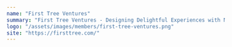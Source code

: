 ```yaml
---
name: "First Tree Ventures"
summary: "First Tree Ventures - Designing Delightful Experiences with Next-generation Financial Technology"
logo: "/assets/images/members/first-tree-ventures.png"
site: "https://firsttree.com/"
---
```

